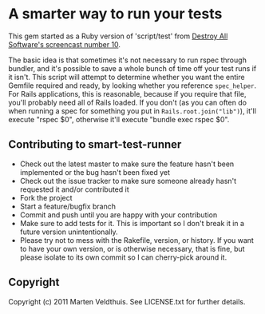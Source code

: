 A smarter way to run your tests
===============================

This gem started as a Ruby version of 'script/test' from [Destroy All Software's
screencast number 10](http://destroyallsoftware.com/screencasts/catalog/fast-tests-with-and-without-rails).

The basic idea is that sometimes it's not necessary to run rspec through bundler,
and it's possible to save a whole bunch of time off your test runs if it isn't. This script
will attempt to determine whether you want the entire Gemfile required and ready, by looking
whether you reference `spec_helper`. For Rails applications, this is reasonable, because if
you require that file, you'll probably need all of Rails loaded. If you don't (as you can
often do when running a spec for something you put in `Rails.root.join("lib")`), it'll execute
"rspec $0", otherwise it'll execute "bundle exec rspec $0".

## Contributing to smart-test-runner
 
* Check out the latest master to make sure the feature hasn't been implemented or the bug hasn't been fixed yet
* Check out the issue tracker to make sure someone already hasn't requested it and/or contributed it
* Fork the project
* Start a feature/bugfix branch
* Commit and push until you are happy with your contribution
* Make sure to add tests for it. This is important so I don't break it in a future version unintentionally.
* Please try not to mess with the Rakefile, version, or history. If you want to have your own version, or is otherwise necessary, that is fine, but please isolate to its own commit so I can cherry-pick around it.

## Copyright

Copyright (c) 2011 Marten Veldthuis. See LICENSE.txt for further details.

